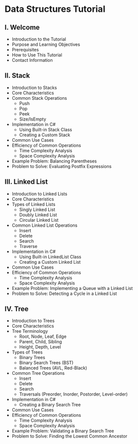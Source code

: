 # Data Structures Tutorial

## I. Welcome
* Introduction to the Tutorial
* Purpose and Learning Objectives
* Prerequisites
* How to Use This Tutorial
* Contact Information

## II. Stack
* Introduction to Stacks
* Core Characteristics
* Common Stack Operations
  * Push
  * Pop
  * Peek
  * Size/IsEmpty
* Implementation in C#
  * Using Built-in Stack Class
  * Creating a Custom Stack
* Common Use Cases
* Efficiency of Common Operations
  * Time Complexity Analysis
  * Space Complexity Analysis  
* Example Problem: Balancing Parentheses
* Problem to Solve: Evaluating Postfix Expressions

## III. Linked List
* Introduction to Linked Lists
* Core Characteristics
* Types of Linked Lists
  * Singly Linked List
  * Doubly Linked List
  * Circular Linked List
* Common Linked List Operations
  * Insert
  * Delete
  * Search
  * Traverse
* Implementation in C#
  * Using Built-in LinkedList Class
  * Creating a Custom Linked List
* Common Use Cases
* Efficiency of Common Operations
  * Time Complexity Analysis
  * Space Complexity Analysis
* Example Problem: Implementing a Queue with a Linked List
* Problem to Solve: Detecting a Cycle in a Linked List

## IV. Tree
* Introduction to Trees
* Core Characteristics
* Tree Terminology
  * Root, Node, Leaf, Edge
  * Parent, Child, Sibling
  * Height, Depth, Level
* Types of Trees
  * Binary Trees
  * Binary Search Trees (BST)
  * Balanced Trees (AVL, Red-Black)
* Common Tree Operations
  * Insert
  * Delete
  * Search
  * Traversals (Preorder, Inorder, Postorder, Level-order)
* Implementation in C#
  * Creating a Binary Search Tree
* Common Use Cases
* Efficiency of Common Operations
  * Time Complexity Analysis
  * Space Complexity Analysis
* Example Problem: Validating a Binary Search Tree
* Problem to Solve: Finding the Lowest Common Ancestor